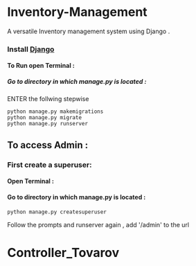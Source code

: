 # Inventory-Management
A versatile Inventory management system using Django .

### Install [Django](https://docs.djangoproject.com/en/3.0/intro/install/) 
#### To Run open Terminal :
##### Go to directory in which manage.py is located :
ENTER the follwing stepwise
```
python manage.py makemigrations
python manage.py migrate
python manage.py runserver
```

## To access Admin :
### First create a superuser:
#### Open Terminal :
#### Go to directory in which manage.py is located :
```
python manage.py createsuperuser
```
Follow the prompts and runserver again , add '/admin' to the url
# Controller_Tovarov
